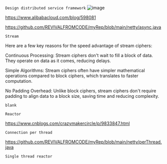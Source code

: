 ``Design distributed service framework``
![image](https://github.com/user-attachments/assets/c5491224-ab2a-4cb7-bcc6-4870dbfdbd93)

https://www.alibabacloud.com/blog/598081

https://github.com/REVIVALFROMCODE/myRep/blob/main/netty/async.java


``Stream``

Here are a few key reasons for the speed advantage of stream ciphers:

Continuous Processing: Stream ciphers don't wait to fill a block of data. They operate on data as it comes, reducing delays.

Simple Algorithms: Stream ciphers often have simpler mathematical operations compared to block ciphers, which translates to faster computation.

No Padding Overhead: Unlike block ciphers, stream ciphers don't require padding to align data to a block size, saving time and reducing complexity.

````
blank
````
``Reactor``

https://www.cnblogs.com/crazymakercircle/p/9833847.html

``Connection per thread``

https://github.com/REVIVALFROMCODE/myRep/blob/main/netty/perThread.java

``Single thread reactor``


